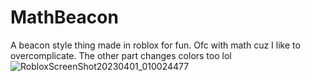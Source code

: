 # MathBeacon
A beacon style thing made in roblox for fun. Ofc with math cuz I like to overcomplicate.
The other part changes colors too lol
![RobloxScreenShot20230401_010024477](https://user-images.githubusercontent.com/117466324/229273771-396ff993-7bae-437a-bfa1-de2d239dd4d2.png)
